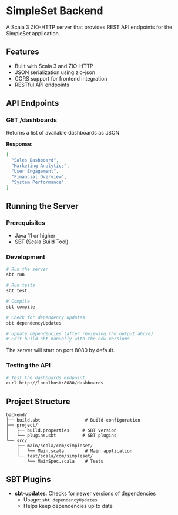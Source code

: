 # SimpleSet Backend

A Scala 3 ZIO-HTTP server that provides REST API endpoints for the SimpleSet application.

## Features

- Built with Scala 3 and ZIO-HTTP
- JSON serialization using zio-json
- CORS support for frontend integration
- RESTful API endpoints

## API Endpoints

### GET /dashboards
Returns a list of available dashboards as JSON.

**Response:**
```json
[
  "Sales Dashboard",
  "Marketing Analytics", 
  "User Engagement",
  "Financial Overview",
  "System Performance"
]
```

## Running the Server

### Prerequisites
- Java 11 or higher
- SBT (Scala Build Tool)

### Development
```bash
# Run the server
sbt run

# Run tests
sbt test

# Compile
sbt compile

# Check for dependency updates
sbt dependencyUpdates

# Update dependencies (after reviewing the output above)
# Edit build.sbt manually with the new versions
```

The server will start on port 8080 by default.

### Testing the API
```bash
# Test the dashboards endpoint
curl http://localhost:8080/dashboards
```

## Project Structure

```
backend/
├── build.sbt                 # Build configuration
├── project/
│   ├── build.properties     # SBT version
│   └── plugins.sbt          # SBT plugins
└── src/
    ├── main/scala/com/simpleset/
    │   └── Main.scala        # Main application
    └── test/scala/com/simpleset/
        └── MainSpec.scala    # Tests
```

## SBT Plugins

- **sbt-updates**: Checks for newer versions of dependencies
  - Usage: `sbt dependencyUpdates`
  - Helps keep dependencies up to date
